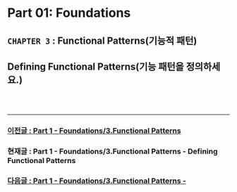 # Part 01: Foundations

## `CHAPTER 3` : **Functional Patterns(기능적 패턴)**

## **Defining Functional Patterns(기능 패턴을 정의하세요.)**

<br/>
<br/>

---

### [ 이전글 : Part 1 - Foundations/3.Functional Patterns](./01-Foundations-03-FP01-FunctionalPatterns.md)

### 현재글 : Part 1 - Foundations/3.Functional Patterns - Defining Functional Patterns

### [다음글 : Part 1 - Foundations/3.Functional Patterns - ](./01-Foundations-03-FP02-DefiningFunctionalPatterns.md)
